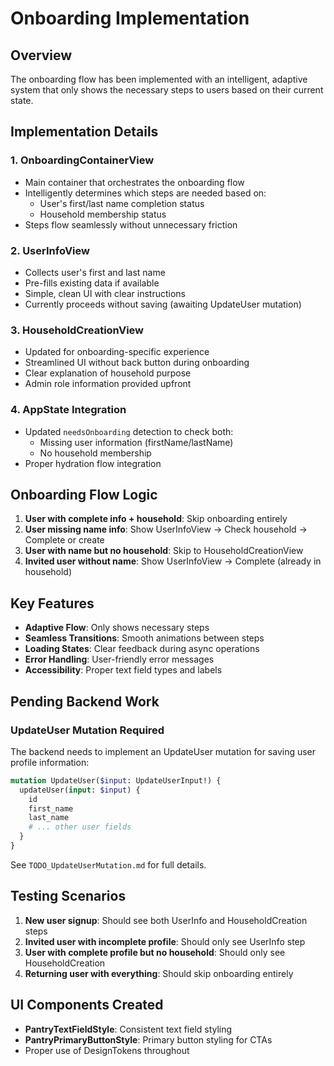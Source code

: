 # Onboarding Implementation

## Overview
The onboarding flow has been implemented with an intelligent, adaptive system that only shows the necessary steps to users based on their current state.

## Implementation Details

### 1. **OnboardingContainerView**
- Main container that orchestrates the onboarding flow
- Intelligently determines which steps are needed based on:
  - User's first/last name completion status
  - Household membership status
- Steps flow seamlessly without unnecessary friction

### 2. **UserInfoView**
- Collects user's first and last name
- Pre-fills existing data if available
- Simple, clean UI with clear instructions
- Currently proceeds without saving (awaiting UpdateUser mutation)

### 3. **HouseholdCreationView**
- Updated for onboarding-specific experience
- Streamlined UI without back button during onboarding
- Clear explanation of household purpose
- Admin role information provided upfront

### 4. **AppState Integration**
- Updated `needsOnboarding` detection to check both:
  - Missing user information (firstName/lastName)
  - No household membership
- Proper hydration flow integration

## Onboarding Flow Logic

1. **User with complete info + household**: Skip onboarding entirely
2. **User missing name info**: Show UserInfoView → Check household → Complete or create
3. **User with name but no household**: Skip to HouseholdCreationView
4. **Invited user without name**: Show UserInfoView → Complete (already in household)

## Key Features

- **Adaptive Flow**: Only shows necessary steps
- **Seamless Transitions**: Smooth animations between steps
- **Loading States**: Clear feedback during async operations
- **Error Handling**: User-friendly error messages
- **Accessibility**: Proper text field types and labels

## Pending Backend Work

### UpdateUser Mutation Required
The backend needs to implement an UpdateUser mutation for saving user profile information:

```graphql
mutation UpdateUser($input: UpdateUserInput!) {
  updateUser(input: $input) {
    id
    first_name
    last_name
    # ... other user fields
  }
}
```

See `TODO_UpdateUserMutation.md` for full details.

## Testing Scenarios

1. **New user signup**: Should see both UserInfo and HouseholdCreation steps
2. **Invited user with incomplete profile**: Should only see UserInfo step
3. **User with complete profile but no household**: Should only see HouseholdCreation
4. **Returning user with everything**: Should skip onboarding entirely

## UI Components Created

- **PantryTextFieldStyle**: Consistent text field styling
- **PantryPrimaryButtonStyle**: Primary button styling for CTAs
- Proper use of DesignTokens throughout